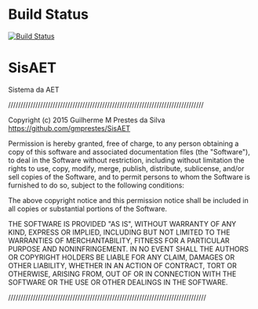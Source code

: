 # Build Status
[![Build Status](https://travis-ci.org/gmprestes/SisAET.svg?branch=master)](https://travis-ci.org/gmprestes/SisAET)

# SisAET
Sistema da AET

///////////////////////////////////////////////////////////////////////////////

Copyright (c) 2015 Guilherme M Prestes da Silva
https://github.com/gmprestes/SisAET

Permission is hereby granted, free of charge, to any person obtaining a copy
of this software and associated documentation files (the "Software"), to deal
in the Software without restriction, including without limitation the rights
to use, copy, modify, merge, publish, distribute, sublicense, and/or sell
copies of the Software, and to permit persons to whom the Software is
furnished to do so, subject to the following conditions:

The above copyright notice and this permission notice shall be included in
all copies or substantial portions of the Software.

THE SOFTWARE IS PROVIDED "AS IS", WITHOUT WARRANTY OF ANY KIND, EXPRESS OR
IMPLIED, INCLUDING BUT NOT LIMITED TO THE WARRANTIES OF MERCHANTABILITY,
FITNESS FOR A PARTICULAR PURPOSE AND NONINFRINGEMENT. IN NO EVENT SHALL THE
AUTHORS OR COPYRIGHT HOLDERS BE LIABLE FOR ANY CLAIM, DAMAGES OR OTHER
LIABILITY, WHETHER IN AN ACTION OF CONTRACT, TORT OR OTHERWISE, ARISING FROM,
OUT OF OR IN CONNECTION WITH THE SOFTWARE OR THE USE OR OTHER DEALINGS IN
THE SOFTWARE.

////////////////////////////////////////////////////////////////////////////////
